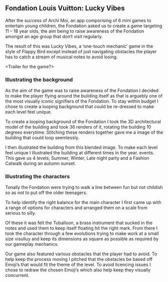 ## Fondation Louis Vuitton: Lucky Vibes

After the success of Archi Moi, an app comporising of 6 mini games to entertain young children, the Fondation asked us to create a game targeting 11 – 18 year olds, the aim being to raise awareness of the Fondation amongst an age group that don‘t visit regularly.

The result of this was Lucky Vibes, a ‘one-touch mechanic’ game in the style of Flappy Bird except instead of just navigating obstacles the player has to catch a stream of musical notes to avoid losing.

<Trailer for the game?>

### Illustrating the background

As the aim of the game was to raise awareness of the Fondation I decided to make the player flying around the building itself as that is arguebly one of the most visually iconic signifiers of the Fondation. To stay within budget I chose to create a looping background that could be re-dressed to make each level feel unique.

<Picture of the building>

To create a looping background of the Fondation I took the 3D architectural model of the building and took 36 renders of it, rotating the building 10 degrees everytime. Stitching these renders together gave me a image of the building that could loop seemlessly.

<Composite image showing the process>

I then illustrated the building from this blended image. To make each level feel unique I illustrated the building at different times in the year. events. This gave us 4 levels; Summer, Winter, Late night party and a Fashion Catwalk during an autumn sunset.

<Screenshots from the four levels>

### Illustrating the characters

Tonally the Fondation were trying to walk a line between fun but not childish so as not to put off the older teenagers.

To help identify the right balance for the main character I first came up with a range of options for characters and arranged them on a scale from serious to silly.

<Potential character line up>

Of these it was felt the Tuballoon, a brass instrument that sucked in the notes and used them to keep itself floating hit the right mark. From there I took the character through a few evolutions trying to make work at a small size visulluy and keep its dimensions as square as possible as required by our gameplay mechanics.

<Tubaloon evolution>

Our game also featured various obstacles that the player had to avoid. To help keep the process moving I pitched that the obstacles be based off Emoji’s that would fit the theme of the level. To avoid licencing issues I chose to redraw the chosen Emoji’s which also help keep they visually concurrent.

<Emoji line up>